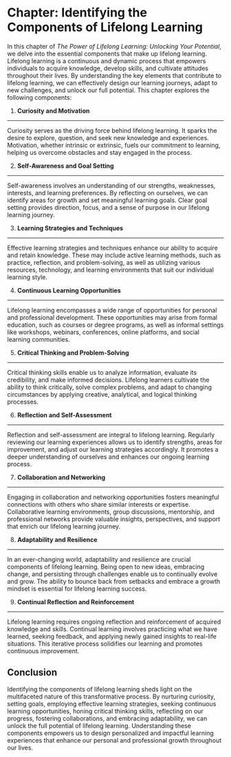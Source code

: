 Chapter: Identifying the Components of Lifelong Learning
========================================================

In this chapter of *The Power of Lifelong Learning: Unlocking Your Potential*, we delve into the essential components that make up lifelong learning. Lifelong learning is a continuous and dynamic process that empowers individuals to acquire knowledge, develop skills, and cultivate attitudes throughout their lives. By understanding the key elements that contribute to lifelong learning, we can effectively design our learning journeys, adapt to new challenges, and unlock our full potential. This chapter explores the following components:

1. **Curiosity and Motivation**
-------------------------------

Curiosity serves as the driving force behind lifelong learning. It sparks the desire to explore, question, and seek new knowledge and experiences. Motivation, whether intrinsic or extrinsic, fuels our commitment to learning, helping us overcome obstacles and stay engaged in the process.

2. **Self-Awareness and Goal Setting**
--------------------------------------

Self-awareness involves an understanding of our strengths, weaknesses, interests, and learning preferences. By reflecting on ourselves, we can identify areas for growth and set meaningful learning goals. Clear goal setting provides direction, focus, and a sense of purpose in our lifelong learning journey.

3. **Learning Strategies and Techniques**
-----------------------------------------

Effective learning strategies and techniques enhance our ability to acquire and retain knowledge. These may include active learning methods, such as practice, reflection, and problem-solving, as well as utilizing various resources, technology, and learning environments that suit our individual learning style.

4. **Continuous Learning Opportunities**
----------------------------------------

Lifelong learning encompasses a wide range of opportunities for personal and professional development. These opportunities may arise from formal education, such as courses or degree programs, as well as informal settings like workshops, webinars, conferences, online platforms, and social learning communities.

5. **Critical Thinking and Problem-Solving**
--------------------------------------------

Critical thinking skills enable us to analyze information, evaluate its credibility, and make informed decisions. Lifelong learners cultivate the ability to think critically, solve complex problems, and adapt to changing circumstances by applying creative, analytical, and logical thinking processes.

6. **Reflection and Self-Assessment**
-------------------------------------

Reflection and self-assessment are integral to lifelong learning. Regularly reviewing our learning experiences allows us to identify strengths, areas for improvement, and adjust our learning strategies accordingly. It promotes a deeper understanding of ourselves and enhances our ongoing learning process.

7. **Collaboration and Networking**
-----------------------------------

Engaging in collaboration and networking opportunities fosters meaningful connections with others who share similar interests or expertise. Collaborative learning environments, group discussions, mentorship, and professional networks provide valuable insights, perspectives, and support that enrich our lifelong learning journey.

8. **Adaptability and Resilience**
----------------------------------

In an ever-changing world, adaptability and resilience are crucial components of lifelong learning. Being open to new ideas, embracing change, and persisting through challenges enable us to continually evolve and grow. The ability to bounce back from setbacks and embrace a growth mindset is essential for lifelong learning success.

9. **Continual Reflection and Reinforcement**
---------------------------------------------

Lifelong learning requires ongoing reflection and reinforcement of acquired knowledge and skills. Continual learning involves practicing what we have learned, seeking feedback, and applying newly gained insights to real-life situations. This iterative process solidifies our learning and promotes continuous improvement.

Conclusion
----------

Identifying the components of lifelong learning sheds light on the multifaceted nature of this transformative process. By nurturing curiosity, setting goals, employing effective learning strategies, seeking continuous learning opportunities, honing critical thinking skills, reflecting on our progress, fostering collaborations, and embracing adaptability, we can unlock the full potential of lifelong learning. Understanding these components empowers us to design personalized and impactful learning experiences that enhance our personal and professional growth throughout our lives.
